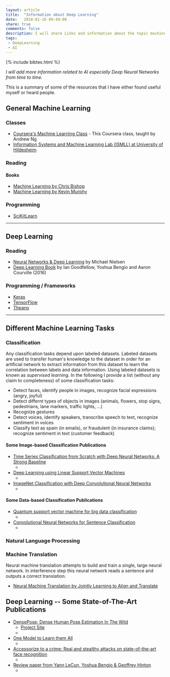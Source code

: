 ```yaml
---
layout: article
title:  "Information about Deep Learning"
date:   2018-01-16 09:49:00
share: true
comments: false
description: I will share Links and information about the topic machine learning.
tags:
 - DeepLearning
 - AI
---
```


{% include bibtex.html %}
<bibtex src="{{ site.url }}/bibtex/DeepLearning.bib"></bibtex>

*I will add more information related to AI especially Deep Neural Networks from time to time.*


This is a summary of some of the resources that I have either found useful myself or heard people.

## General Machine Learning

### Classes

* [Coursera's Machine Learning Class](https://www.coursera.org/learn/machine-learning "Coursera's Machine Learning Class") - This Coursera class, taught by Andrew Ng
* [Information Systems and Machine Learning Lab (ISMLL) at University of Hildesheim](https://www.ismll.uni-hildesheim.de/lehre/ml2-17s/script/index_en.html "Information Systems and Machine Learning Lab (ISMLL) at University of Hildesheim")

### Reading

#### Books

* [Machine Learning by Chris Bishop](http://www.springer.com/gb/book/9780387310732)
* [Machine Learning by Kevin Murphy](https://mitpress.mit.edu/books/machine-learning-0)

### Programming

* [SciKitLearn](http://scikit-learn.org/stable/ "SciKitLearn")

<hr>

## Deep Learning

### Reading

* [Neural Networks & Deep Learning](http://neuralnetworksanddeeplearning.com/ "Neural Networks & Deep Learning") by Michael Nielsen
* [Deep Learning Book](http://www.deeplearningbook.org/ "Deep Learning Book") by Ian Goodfellow, Yoshua Bengio and Aaron Courville (2016)

### Programming / Frameworks

* [Keras](https://keras.io/ "Keras")
* [TensorFlow](https://www.tensorflow.org/ "TensorFlow")
* [Theano](http://www.deeplearning.net/software/theano/ "Theano")

<hr>

## Different Machine Learning Tasks

### Classification

Any classification tasks depend upon labeled datasets. 
Labeled datasets are used to transfer human's knowledge to the dataset in order for an artificial network to extract information from this dataset to learn the correlation between labels and data information.
Using labeled datasets is known as *supervised learning*. In the following I provide a list (without any claim to completeness) of some classification tasks:

* Detect faces, identify people in images, recognize facial expressions (angry, joyful)
* Detect differnt types of objects in images (animals, flowers, stop signs, pedestrians, lane markers, traffic lights, ...)
* Recognize gestures
* Detect voices, identify speakers, transcribe speech to text, recognize sentiment in voices
* Classify text as spam (in emails), or fraudulent (in insurance claims); recognize sentiment in text (customer feedback)

#### Some Image-based Classification Publications

* [Time Series Classification from Scratch with Deep Neural Networks: A Strong Baseline](https://arxiv.org/abs/1611.06455) [](https://arxiv.org/pdf/1611.06455.pdf)
  * <div class="bibtex_display" bibtexkeys="DBLP:journals/corr/WangYO16"></div>  
* [Deep Learning using Linear Support Vector Machines](https://arxiv.org/abs/1306.0239) [](https://arxiv.org/pdf/1306.0239.pdf)
  * <div class="bibtex_display" bibtexkeys="DBLP:journals/corr/Tang13"></div>
* [ImageNet Classification with Deep Convolutional Neural Networks](https://papers.nips.cc/paper/4824-imagenet-classification-with-deep-convolutional-neural-networks) [](https://papers.nips.cc/paper/4824-imagenet-classification-with-deep-convolutional-neural-networks.pdf)
  * <div class="bibtex_display" bibtexkeys="NIPS2012_4824"></div>

#### Some Data-based Classification Publications
* [Quantum support vector machine for big data classification](https://arxiv.org/abs/1307.0471) [](https://arxiv.org/pdf/1307.0471.pdf)
  * <div class="bibtex_display" bibtexkeys="rebentrost2014quantum"></div>
* [Convolutional Neural Networks for Sentence Classification](https://arxiv.org/abs/1408.5882) [](https://arxiv.org/pdf/1408.5882.pdf)
  * <div class="bibtex_display" bibtexkeys="DBLP:journals/corr/Kim14f"></div>

### Natural Language Processing

### Machine Translation

Neural machine translation attempts to build and train a single, large neural network. In interference step this neural network reads a sentence and outputs a correct translation.

* [Neural Machine Translation by Jointly Learning to Align and Translate](https://arxiv.org/abs/1409.0473) [](https://arxiv.org/pdf/1409.0473.pdf)

## Deep Learning -- Some State-of-The-Art Publications

* [DensePose: Dense Human Pose Estimation In The Wild](https://arxiv.org/abs/1802.00434) [](https://arxiv.org/pdf/1802.00434.pdf)
  * [Project Site](http://densepose.org/ "Project Website")
  * <div class="bibtex_display" bibtexkeys="Guler2018DensePose"></div>
* [One Model to Learn them All](https://arxiv.org/abs/1706.05137) [](https://arxiv.org/pdf/1706.05137.pdf)
  * <div class="bibtex_display" bibtexkeys="kaiser2017one"></div>
* [Accessorize to a crime: Real and stealthy attacks on state-of-the-art face recognition](https://dl.acm.org/citation.cfm?doid=2976749.2978392) [](https://www.cs.cmu.edu/~sbhagava/papers/face-rec-ccs16.pdf)
  * <div class="bibtex_display" bibtexkeys="sharif2016accessorize"></div>
* [Review paper from Yann LeCun, Yoshua Bengio & Geoffrey Hinton](https://www.nature.com/articles/nature14539) [](https://www.nature.com/articles/nature14539.pdf)
  * <div class="bibtex_display" bibtexkeys="lecun2015deep"></div>
